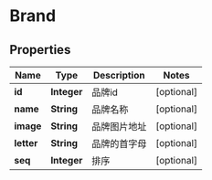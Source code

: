 
# Brand

## Properties
Name | Type | Description | Notes
------------ | ------------- | ------------- | -------------
**id** | **Integer** | 品牌id |  [optional]
**name** | **String** | 品牌名称 |  [optional]
**image** | **String** | 品牌图片地址 |  [optional]
**letter** | **String** | 品牌的首字母 |  [optional]
**seq** | **Integer** | 排序 |  [optional]



